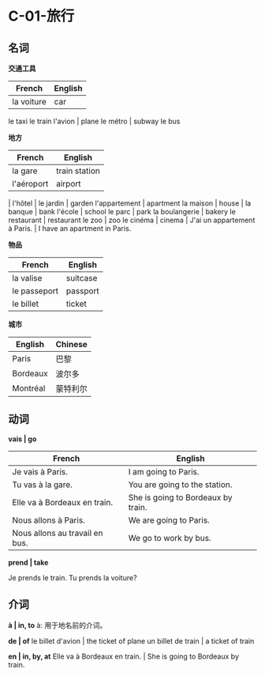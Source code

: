 ﻿# C-01-旅行

## 名词

**交通工具**

French | English
---- | ----
la voiture | car
le taxi
le train
l'avion | plane
le métro | subway
le bus

**地方**

French | English
---- | ----
la gare | train station
l'aéroport | airport
 | 
l'hôtel | 
le jardin | garden
l'appartement | apartment
la maison | house
 | 
la banque | bank
l'école | school
le parc | park
la boulangerie | bakery
le restaurant | restaurant
le zoo | zoo
le cinéma | cinema
 | 
J'ai un appartement à Paris. | I have an apartment in Paris.

**物品**

French | English
---- | ----
la valise | suitcase
le passeport | passport
le billet | ticket

**城市**

English | Chinese
---- | ----
Paris | 巴黎
Bordeaux | 波尔多
Montréal | 蒙特利尔

## 动词

**vais | go**

French | English
---- | ----
Je vais à Paris. | I am going to Paris.
Tu vas à la gare. | You are going to the station.
Elle va à Bordeaux en train. | She is going to Bordeaux by train.
Nous allons à Paris. | We are going to Paris.
Nous allons au travail en bus. | We go to work by bus.

**prend | take**

Je prends le train.
Tu prends la voiture?

## 介词

**à | in, to**
à: 用于地名前的介词。

**de | of**
le billet d'avion | the ticket of plane
un billet de train | a ticket of train

**en | in, by, at**
Elle va à Bordeaux en train. | She is going to Bordeaux by train.
